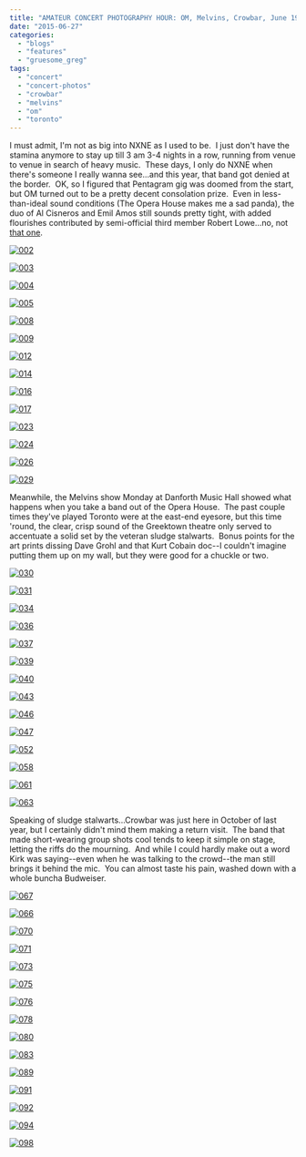 ```yaml
---
title: "AMATEUR CONCERT PHOTOGRAPHY HOUR: OM, Melvins, Crowbar, June 19-23, 2015"
date: "2015-06-27"
categories: 
  - "blogs"
  - "features"
  - "gruesome_greg"
tags: 
  - "concert"
  - "concert-photos"
  - "crowbar"
  - "melvins"
  - "om"
  - "toronto"
---
```


I must admit, I'm not as big into NXNE as I used to be.  I just don't have the stamina anymore to stay up till 3 am 3-4 nights in a row, running from venue to venue in search of heavy music.  These days, I only do NXNE when there's someone I really wanna see...and this year, that band got denied at the border.  OK, so I figured that Pentagram gig was doomed from the start, but OM turned out to be a pretty decent consolation prize.  Even in less-than-ideal sound conditions (The Opera House makes me a sad panda), the duo of Al Cisneros and Emil Amos still sounds pretty tight, with added flourishes contributed by semi-official third member Robert Lowe...no, not [that one](http://www.getreadytorock.com/features/0906_srf_candlemass1.jpg).

[![002](https://hellbound.ca/wp-content/uploads/2015/06/002.jpg)](https://hellbound.ca/wp-content/uploads/2015/06/002.jpg)

[![003](https://hellbound.ca/wp-content/uploads/2015/06/003.jpg)](https://hellbound.ca/wp-content/uploads/2015/06/003.jpg)

[![004](https://hellbound.ca/wp-content/uploads/2015/06/004.jpg)](https://hellbound.ca/wp-content/uploads/2015/06/004.jpg)

[![005](https://hellbound.ca/wp-content/uploads/2015/06/005-1024x768.jpg)](https://hellbound.ca/wp-content/uploads/2015/06/005.jpg)

[![008](https://hellbound.ca/wp-content/uploads/2015/06/008.jpg)](https://hellbound.ca/wp-content/uploads/2015/06/008.jpg)

[![009](https://hellbound.ca/wp-content/uploads/2015/06/009.jpg)](https://hellbound.ca/wp-content/uploads/2015/06/009.jpg)

[![012](https://hellbound.ca/wp-content/uploads/2015/06/012-1024x768.jpg)](https://hellbound.ca/wp-content/uploads/2015/06/012.jpg)

[![014](https://hellbound.ca/wp-content/uploads/2015/06/014-1024x768.jpg)](https://hellbound.ca/wp-content/uploads/2015/06/014.jpg)

[![016](https://hellbound.ca/wp-content/uploads/2015/06/016-1024x768.jpg)](https://hellbound.ca/wp-content/uploads/2015/06/016.jpg)

[![017](https://hellbound.ca/wp-content/uploads/2015/06/017-1024x768.jpg)](https://hellbound.ca/wp-content/uploads/2015/06/017.jpg)

[![023](https://hellbound.ca/wp-content/uploads/2015/06/023.jpg)](https://hellbound.ca/wp-content/uploads/2015/06/023.jpg)

[![024](https://hellbound.ca/wp-content/uploads/2015/06/024-1024x768.jpg)](https://hellbound.ca/wp-content/uploads/2015/06/024.jpg)

[![026](https://hellbound.ca/wp-content/uploads/2015/06/026-1024x768.jpg)](https://hellbound.ca/wp-content/uploads/2015/06/026.jpg)

[![029](https://hellbound.ca/wp-content/uploads/2015/06/029-1024x768.jpg)](https://hellbound.ca/wp-content/uploads/2015/06/029.jpg)

Meanwhile, the Melvins show Monday at Danforth Music Hall showed what happens when you take a band out of the Opera House.  The past couple times they've played Toronto were at the east-end eyesore, but this time 'round, the clear, crisp sound of the Greektown theatre only served to accentuate a solid set by the veteran sludge stalwarts.  Bonus points for the art prints dissing Dave Grohl and that Kurt Cobain doc--I couldn't imagine putting them up on my wall, but they were good for a chuckle or two.

[![030](https://hellbound.ca/wp-content/uploads/2015/06/030-1024x768.jpg)](https://hellbound.ca/wp-content/uploads/2015/06/030.jpg)

[![031](https://hellbound.ca/wp-content/uploads/2015/06/031-1024x768.jpg)](https://hellbound.ca/wp-content/uploads/2015/06/031.jpg)

[![034](https://hellbound.ca/wp-content/uploads/2015/06/034-1024x768.jpg)](https://hellbound.ca/wp-content/uploads/2015/06/034.jpg)

[![036](https://hellbound.ca/wp-content/uploads/2015/06/036.jpg)](https://hellbound.ca/wp-content/uploads/2015/06/036.jpg)

[![037](https://hellbound.ca/wp-content/uploads/2015/06/037.jpg)](https://hellbound.ca/wp-content/uploads/2015/06/037.jpg)

[![039](https://hellbound.ca/wp-content/uploads/2015/06/039.jpg)](https://hellbound.ca/wp-content/uploads/2015/06/039.jpg)

[![040](https://hellbound.ca/wp-content/uploads/2015/06/040.jpg)](https://hellbound.ca/wp-content/uploads/2015/06/040.jpg)

[![043](https://hellbound.ca/wp-content/uploads/2015/06/043.jpg)](https://hellbound.ca/wp-content/uploads/2015/06/043.jpg)

[![046](https://hellbound.ca/wp-content/uploads/2015/06/046.jpg)](https://hellbound.ca/wp-content/uploads/2015/06/046.jpg)

[![047](https://hellbound.ca/wp-content/uploads/2015/06/047.jpg)](https://hellbound.ca/wp-content/uploads/2015/06/047.jpg)

[![052](https://hellbound.ca/wp-content/uploads/2015/06/052-1024x768.jpg)](https://hellbound.ca/wp-content/uploads/2015/06/052.jpg)

[![058](https://hellbound.ca/wp-content/uploads/2015/06/058-1024x768.jpg)](https://hellbound.ca/wp-content/uploads/2015/06/058.jpg)

[![061](https://hellbound.ca/wp-content/uploads/2015/06/061-1024x768.jpg)](https://hellbound.ca/wp-content/uploads/2015/06/061.jpg)

[![063](https://hellbound.ca/wp-content/uploads/2015/06/063-1024x768.jpg)](https://hellbound.ca/wp-content/uploads/2015/06/063.jpg)

Speaking of sludge stalwarts...Crowbar was just here in October of last year, but I certainly didn't mind them making a return visit.  The band that made short-wearing group shots cool tends to keep it simple on stage, letting the riffs do the mourning.  And while I could hardly make out a word Kirk was saying--even when he was talking to the crowd--the man still brings it behind the mic.  You can almost taste his pain, washed down with a whole buncha Budweiser.

[![067](https://hellbound.ca/wp-content/uploads/2015/06/067.jpg)](https://hellbound.ca/wp-content/uploads/2015/06/067.jpg)

[![066](https://hellbound.ca/wp-content/uploads/2015/06/066.jpg)](https://hellbound.ca/wp-content/uploads/2015/06/066.jpg)

[![070](https://hellbound.ca/wp-content/uploads/2015/06/070.jpg)](https://hellbound.ca/wp-content/uploads/2015/06/070.jpg)

[![071](https://hellbound.ca/wp-content/uploads/2015/06/071.jpg)](https://hellbound.ca/wp-content/uploads/2015/06/071.jpg)

[![073](https://hellbound.ca/wp-content/uploads/2015/06/073.jpg)](https://hellbound.ca/wp-content/uploads/2015/06/073.jpg)

[![075](https://hellbound.ca/wp-content/uploads/2015/06/075-1024x768.jpg)](https://hellbound.ca/wp-content/uploads/2015/06/075.jpg)

[![076](https://hellbound.ca/wp-content/uploads/2015/06/076-1024x768.jpg)](https://hellbound.ca/wp-content/uploads/2015/06/076.jpg)

[![078](https://hellbound.ca/wp-content/uploads/2015/06/078-1024x768.jpg)](https://hellbound.ca/wp-content/uploads/2015/06/078.jpg)

[![080](https://hellbound.ca/wp-content/uploads/2015/06/080-1024x768.jpg)](https://hellbound.ca/wp-content/uploads/2015/06/080.jpg)

[![083](https://hellbound.ca/wp-content/uploads/2015/06/083-1024x768.jpg)](https://hellbound.ca/wp-content/uploads/2015/06/083.jpg)

[![089](https://hellbound.ca/wp-content/uploads/2015/06/089-1024x768.jpg)](https://hellbound.ca/wp-content/uploads/2015/06/089.jpg)

[![091](https://hellbound.ca/wp-content/uploads/2015/06/091-1024x768.jpg)](https://hellbound.ca/wp-content/uploads/2015/06/091.jpg)

[![092](https://hellbound.ca/wp-content/uploads/2015/06/092.jpg)](https://hellbound.ca/wp-content/uploads/2015/06/092.jpg)

[![094](https://hellbound.ca/wp-content/uploads/2015/06/094.jpg)](https://hellbound.ca/wp-content/uploads/2015/06/094.jpg)

[![098](https://hellbound.ca/wp-content/uploads/2015/06/098-1024x768.jpg)](https://hellbound.ca/wp-content/uploads/2015/06/098.jpg)
